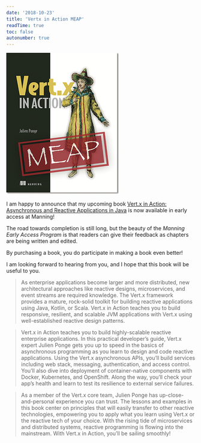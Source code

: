 ```yaml
---
date: '2018-10-23'
title: 'Vertx in Action MEAP'
readTime: true
toc: false
autonumber: true
---
```


[![Cover of Vert.x in Action](./MEAP-cover.png)](https://www.manning.com/books/vertx-in-action?a_aid=vertx-in-action&a_bid=22152024)

I am happy to announce that my upcoming book [Vert.x in Action: Asynchronous and Reactive Applications in Java](https://www.manning.com/books/vertx-in-action?a_aid=vertx-in-action&a_bid=22152024) is now available in early access at Manning!

The road towards completion is still long, but the beauty of the _Manning Early Access Program_ is that readers can give their feedback as chapters are being written and edited.

By purchasing a book, you do participate in making a book even better!

I am looking forward to hearing from you, and I hope that this book will be useful to you.

> As enterprise applications become larger and more distributed, new architectural approaches like reactive designs, microservices, and event streams are required knowledge. The Vert.x framework provides a mature, rock-solid toolkit for building reactive applications using Java, Kotlin, or Scala. Vert.x in Action teaches you to build responsive, resilient, and scalable JVM applications with Vert.x using well-established reactive design patterns.

> Vert.x in Action teaches you to build highly-scalable reactive enterprise applications. In this practical developer’s guide, Vert.x expert Julien Ponge gets you up to speed in the basics of asynchronous programming as you learn to design and code reactive applications. Using the Vert.x asynchronous APIs, you’ll build services including web stack, messaging, authentication, and access control. You’ll also dive into deployment of container-native components with Docker, Kubernetes, and OpenShift. Along the way, you’ll check your app’s health and learn to test its resilience to external service failures.

> As a member of the Vert.x core team, Julien Ponge has up-close-and-personal experience you can trust. The lessons and examples in this book center on principles that will easily transfer to other reactive technologies, empowering you to apply what you learn using Vert.x or the reactive tech of your choice. With the rising tide of microservices and distributed systems, reactive programming is flowing into the mainstream. With Vert.x in Action, you’ll be sailing smoothly!
